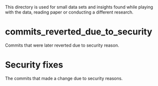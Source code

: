 This directory is used for small data sets and insights found while playing with the data, reading paper or conducting a different research.

# commits_reverted_due_to_security 
Commits that were later reverted due to security reason.

# Security fixes
The commits that made a change due to security reasons.
